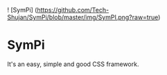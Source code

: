 ! [SymPi] (https://github.com/Tech-Shujan/SymPi/blob/master/img/SymPI.png?raw=true)

# SymPi 

It's an easy, simple and good CSS framework.
